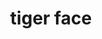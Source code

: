 ---
layout: animals&nature
title: tiger face
emoji: tiger_face
permalink: 🐯.html
image: assets/img/3moji/tiger_face.png
---